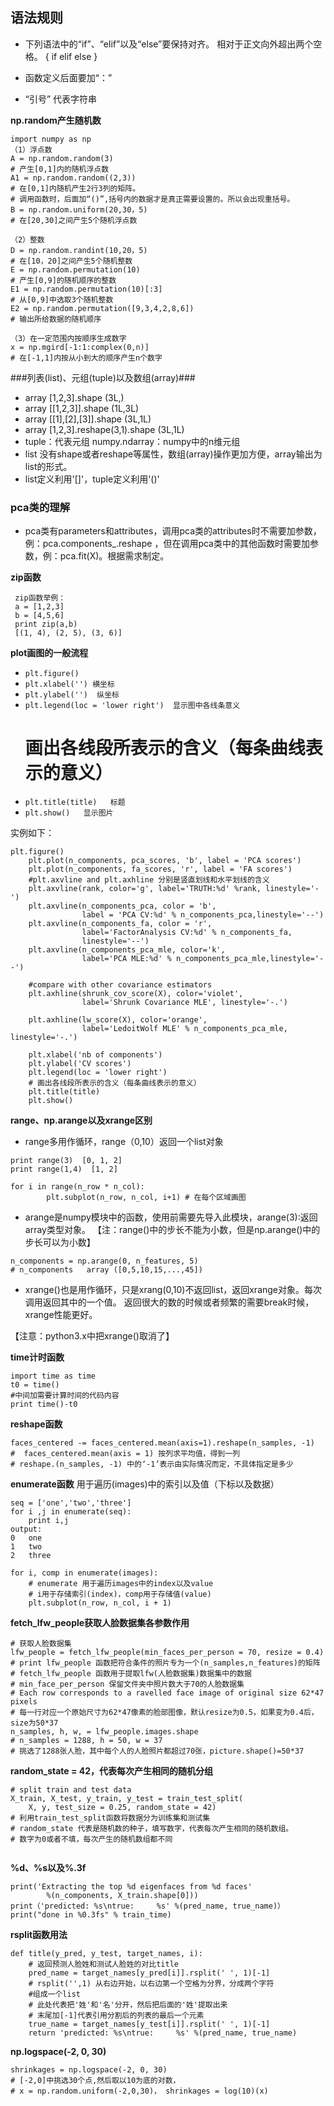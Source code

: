 ## 语法规则 ##
- 下列语法中的“if”、“elif”以及“else”要保持对齐。 相对于正文向外超出两个空格。
   {
    if
    elif
    else
    }


- 函数定义后面要加“：”

- “引号”  代表字符串

**np.random产生随机数**

```
import numpy as np
（1）浮点数
A = np.random.random(3)
# 产生[0,1]内的随机浮点数
A1 = np.random.random((2,3))
# 在[0,1]内随机产生2行3列的矩阵。
# 调用函数时，后面加“()”,括号内的数据才是真正需要设置的。所以会出现重括号。
B = np.random.uniform(20,30，5)
# 在[20,30]之间产生5个随机浮点数

（2）整数
D = np.random.randint(10,20，5)
# 在[10，20]之间产生5个随机整数
E = np.random.permutation(10)
# 产生[0,9]的随机顺序的整数
E1 = np.random.permutation(10)[:3]
# 从[0,9]中选取3个随机整数
E2 = np.random.permutation([9,3,4,2,8,6])
# 输出所给数据的随机顺序

（3）在一定范围内按顺序生成数字
x = np.mgird[-1:1:complex(0,n)]
# 在[-1,1]内按从小到大的顺序产生n个数字
```


###列表(list)、元组(tuple)以及数组(array)###
- array [1,2,3].shape  (3L,)
- array [[1,2,3]].shape  (1L,3L)
- array  [[1],[2],[3]].shape   (3L,1L)
- array [1,2,3].reshape(3,1).shape   (3L,1L)
- tuple：代表元组   numpy.ndarray：numpy中的n维元组
- list 没有shape或者reshape等属性，数组(array)操作更加方便，array输出为list的形式。
- list定义利用'[]'，tuple定义利用'()'


### pca类的理解
- pca类有parameters和attributes，调用pca类的attributes时不需要加参数，例：pca.components_.reshape ，但在调用pca类中的其他函数时需要加参数，例：pca.fit(X)。根据需求制定。


**zip函数**

```
 zip函数举例：
 a = [1,2,3]
 b = [4,5,6]
 print zip(a,b)
 [(1, 4), (2, 5), (3, 6)]
```

**plot画图的一般流程**

- `plt.figure()`
- `plt.xlabel('') 横坐标`
- `plt.ylabel('')  纵坐标`
-	`plt.legend(loc = 'lower right')  显示图中各线条意义`
	# 画出各线段所表示的含义（每条曲线表示的意义）
-	`plt.title(title)   标题`
-	`plt.show()   显示图片`

实例如下：
```
plt.figure()
	plt.plot(n_components, pca_scores, 'b', label = 'PCA scores')
	plt.plot(n_components, fa_scores, 'r', label = 'FA scores')
	#plt.axvline and plt.axhline 分别是竖直划线和水平划线的含义
	plt.axvline(rank, color='g', label='TRUTH:%d' %rank, linestyle='-')
	plt.axvline(n_components_pca, color = 'b',
				label = 'PCA CV:%d' % n_components_pca,linestyle='--')
	plt.axvline(n_components_fa, color = 'r',
				label='FactorAnalysis CV:%d' % n_components_fa,
				linestyle='--')
	plt.axvline(n_components_pca_mle, color='k',
				label='PCA MLE:%d' % n_components_pca_mle,linestyle='--')
	
	#compare with other covariance estimators
	plt.axhline(shrunk_cov_score(X), color='violet',
				label='Shrunk Covariance MLE', linestyle='-.')
				
	plt.axhline(lw_score(X), color='orange',
				label='LedoitWolf MLE' % n_components_pca_mle, linestyle='-.')
	
	plt.xlabel('nb of components')
	plt.ylabel('CV scores')
	plt.legend(loc = 'lower right')
	# 画出各线段所表示的含义（每条曲线表示的意义）
	plt.title(title)
	plt.show()
```

**range、np.arange以及xrange区别**




- range多用作循环，range（0,10）返回一个list对象
```
print range(3)  [0, 1, 2]
print range(1,4)  [1, 2]

for i in range(n_row * n_col):
		plt.subplot(n_row, n_col, i+1) # 在每个区域画图

```

- arange是numpy模块中的函数，使用前需要先导入此模块，arange(3):返回array类型对象。
【注：range()中的步长不能为小数，但是np.arange()中的步长可以为小数】
```
n_components = np.arange(0, n_features, 5)  
# n_components   array ([0,5,10,15,...,45]) 
```

- xrange()也是用作循环，只是xrang(0,10)不返回list，返回xrange对象。每次调用返回其中的一个值。 
返回很大的数的时候或者频繁的需要break时候，xrange性能更好。

【注意：python3.x中把xrange()取消了】

**time计时函数**

```
import time as time
t0 = time()
#中间加需要计算时间的代码内容
print time()-t0

```

**reshape函数**

```
faces_centered -= faces_centered.mean(axis=1).reshape(n_samples, -1)
#  faces_centered.mean(axis = 1) 按列求平均值，得到一列
# reshape.(n_samples, -1) 中的‘-1’表示由实际情况而定，不具体指定是多少
```

**enumerate函数**
用于遍历(images)中的索引以及值（下标以及数据）

```
seq = ['one','two','three']
for i ,j in enumerate(seq):
	print i,j
output:
0   one
1   two
2   three

for i, comp in enumerate(images):
	# enumerate 用于遍历images中的index以及value
	# i用于存储索引(index)，comp用于存储值(value)
	plt.subplot(n_row, n_col, i + 1)
```

**fetch_lfw_people获取人脸数据集各参数作用**

```
# 获取人脸数据集
lfw_people = fetch_lfw_people(min_faces_per_person = 70, resize = 0.4)
# print lfw_people 函数把符合条件的照片专为一个(n_samples,n_features)的矩阵
# fetch_lfw_people 函数用于提取lfw(人脸数据集)数据集中的数据
# min_face_per_person 保留文件夹中照片数大于70的人脸数据集
# Each row corresponds to a ravelled face image of original size 62*47 pixels
# 每一行对应一个原始尺寸为62*47像素的脸部图像，默认resize为0.5，如果变为0.4后，size为50*37
n_samples, h, w, = lfw_people.images.shape
# n_samples = 1288, h = 50, w = 37
# 挑选了1288张人脸，其中每个人的人脸照片都超过70张，picture.shape()=50*37
```

**random_state = 42，代表每次产生相同的随机分组**
```
# split train and test data
X_train, X_test, y_train, y_test = train_test_split(
	X, y, test_size = 0.25, random_state = 42)
# 利用train_test_split函数将数据分为训练集和测试集
# random_state 代表是随机数的种子，填写数字，代表每次产生相同的随机数组。
# 数字为0或者不填，每次产生的随机数组都不同 
	
```
**%d、%s以及%.3f**
```
print('Extracting the top %d eigenfaces from %d faces' 
		%(n_components, X_train.shape[0]))
print（'predicted: %s\ntrue:     %s' %(pred_name, true_name)）
print("done in %0.3fs" % train_time)
```

**rsplit函数用法**

```
def title(y_pred, y_test, target_names, i):
	# 返回预测人脸姓和测试人脸姓的对比title
	pred_name = target_names[y_pred[i]].rsplit(' ', 1)[-1]
	# rsplit('',1) 从右边开始，以右边第一个空格为分界，分成两个字符
	#组成一个list
	# 此处代表把'姓'和'名'分开，然后把后面的'姓'提取出来
	# 末尾加[-1]代表引用分割后的列表的最后一个元素
	true_name = target_names[y_test[i]].rsplit(' ', 1)[-1]
	return 'predicted: %s\ntrue:     %s' %(pred_name, true_name)
```

**np.logspace(-2, 0, 30)**

```
shrinkages = np.logspace(-2, 0, 30)
# [-2,0]中挑选30个点,然后取以10为底的对数，
# x = np.random.uniform(-2,0,30)， shrinkages = log(10)(x) 
```

